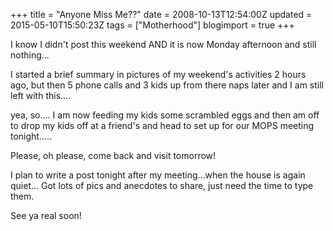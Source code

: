 +++
title = "Anyone Miss Me??"
date = 2008-10-13T12:54:00Z
updated = 2015-05-10T15:50:23Z
tags = ["Motherhood"]
blogimport = true 
+++

I know I didn't post this weekend AND it is now Monday afternoon and still nothing...

I started a brief summary in pictures of my weekend's activities 2 hours ago, but then 5 phone calls and 3 kids up from there naps later and I am still left with this....

 

 

 

 

 

yea, so.... I am now feeding my kids some scrambled eggs and then am off to drop my kids off at a friend's and head to set up for our MOPS meeting tonight.....

Please, oh please, come back and visit tomorrow!

I plan to write a post tonight after my meeting...when the house is again quiet... Got lots of pics and anecdotes to share, just need the time to type them.

See ya real soon!
